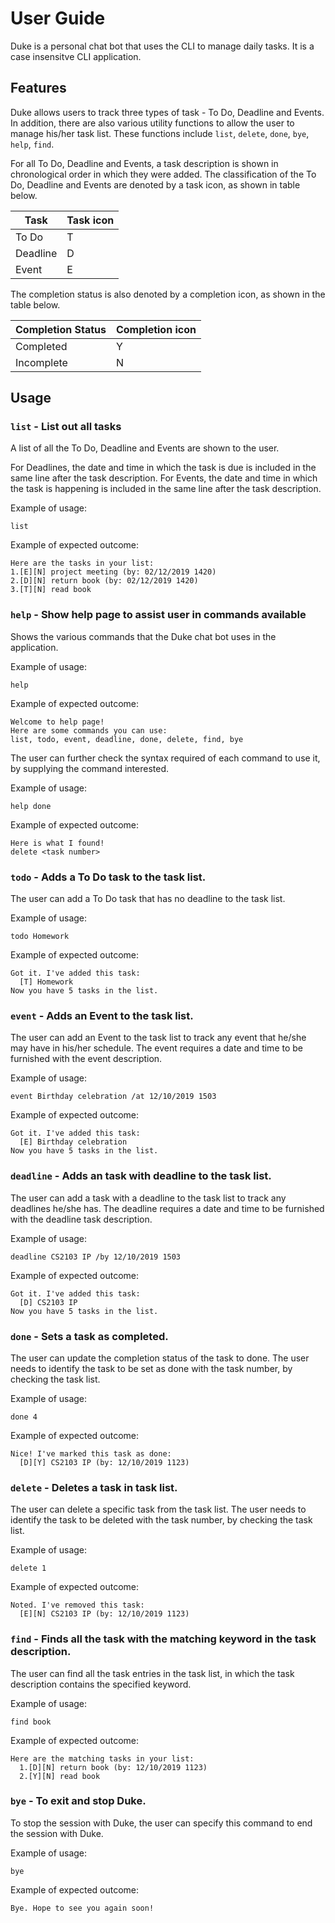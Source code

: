 # User Guide

Duke is a personal chat bot that uses the CLI to manage daily tasks. It is a case insensitve CLI application.

## Features 

Duke allows users to track three types of task - To Do, Deadline and Events. In addition, there are also various utility functions to allow the user to manage his/her task list. These functions include `list`, `delete`, `done`, `bye`, `help`, `find`.

For all To Do, Deadline and Events, a task description is shown in chronological order in which they were added. The classification of the To Do, Deadline and Events are denoted by a task icon, as shown in table below.

Task | Task icon
------------ | -------------
To Do | T
Deadline | D
Event | E

The completion status is also denoted by a completion icon, as shown in the table below.

Completion Status | Completion icon
------------ | -------------
Completed | Y
Incomplete | N


## Usage

### `list` - List out all tasks 

A list of all the To Do, Deadline and Events are shown to the user.

For Deadlines, the date and time in which the task is due is included in the same line after the task description.
For Events, the date and time in which the task is happening is included in the same line after the task description.

Example of usage: 

`list`
  

Example of expected outcome:

```
Here are the tasks in your list:
1.[E][N] project meeting (by: 02/12/2019 1420)
2.[D][N] return book (by: 02/12/2019 1420)
3.[T][N] read book
```

  
### `help` - Show help page to assist user in commands available

Shows the various commands that the Duke chat bot uses in the application. 
  
  
Example of usage: 

`help`
  
Example of expected outcome:
```
Welcome to help page!
Here are some commands you can use:
list, todo, event, deadline, done, delete, find, bye
```
  
The user can further check the syntax required of each command to use it, by supplying the command interested.
  
Example of usage: 

`help done`
  
Example of expected outcome:

```
Here is what I found!
delete <task number>
```
  
### `todo` - Adds a To Do task to the task list.

The user can add a To Do task that has no deadline to the task list.
  
Example of usage: 
  
`todo Homework`
  
Example of expected outcome:

```
Got it. I've added this task:
  [T] Homework
Now you have 5 tasks in the list.
```
  
### `event` - Adds an Event to the task list.

The user can add an Event to the task list to track any event that he/she may have in his/her schedule. The event requires a date and time to be furnished with the event description.
  

Example of usage: 
  
`event Birthday celebration /at 12/10/2019 1503`
  
Example of expected outcome:
```
Got it. I've added this task:
  [E] Birthday celebration
Now you have 5 tasks in the list.
```

### `deadline` - Adds an task with deadline to the task list.

The user can add a task with a deadline to the task list to track any deadlines he/she has. The deadline requires a date and time to be furnished with the deadline task description.

Example of usage:  

`deadline CS2103 IP /by 12/10/2019 1503`

Example of expected outcome:

```
Got it. I've added this task:
  [D] CS2103 IP
Now you have 5 tasks in the list.
```

### `done` - Sets a task as completed.

The user can update the completion status of the task to done. The user needs to identify the task to be set as done with the task number, by checking the task list.

Example of usage: 

`done 4`

Example of expected outcome:

```
Nice! I've marked this task as done:
  [D][Y] CS2103 IP (by: 12/10/2019 1123)
```


### `delete` - Deletes a task in task list.

The user can delete a specific task from the task list. The user needs to identify the task to be deleted with the task number, by checking the task list.

Example of usage: 

`delete 1`

Example of expected outcome:

```
Noted. I've removed this task:
  [E][N] CS2103 IP (by: 12/10/2019 1123)
```

### `find` - Finds all the task with the matching keyword in the task description.

The user can find all the task entries in the task list, in which the task description contains the specified keyword. 

Example of usage: 

`find book`

Example of expected outcome:

```
Here are the matching tasks in your list:
  1.[D][N] return book (by: 12/10/2019 1123)
  2.[Y][N] read book
```

### `bye` - To exit and stop Duke.

To stop the session with Duke, the user can specify this command to end the session with Duke.

Example of usage: 

`bye`

Example of expected outcome:

```
Bye. Hope to see you again soon!
```
